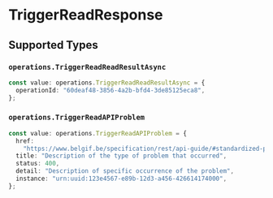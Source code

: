 # TriggerReadResponse


## Supported Types

### `operations.TriggerReadReadResultAsync`

```typescript
const value: operations.TriggerReadReadResultAsync = {
  operationId: "60deaf48-3856-4a2b-bfd4-3de85125eca8",
};
```

### `operations.TriggerReadAPIProblem`

```typescript
const value: operations.TriggerReadAPIProblem = {
  href:
    "https://www.belgif.be/specification/rest/api-guide/#standardized-problem-types",
  title: "Description of the type of problem that occurred",
  status: 400,
  detail: "Description of specific occurrence of the problem",
  instance: "urn:uuid:123e4567-e89b-12d3-a456-426614174000",
};
```

